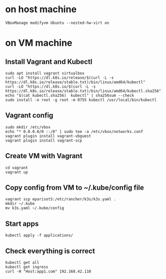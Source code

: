 # on host machine
```
VBoxManage modifyvm Ubuntu --nested-hw-virt on
```

# on VM machine
## Install Vagrant and Kubectl
```
sudo apt install vagrant virtualbox
curl -LO "https://dl.k8s.io/release/$(curl -L -s https://dl.k8s.io/release/stable.txt)/bin/linux/amd64/kubectl"
curl -LO "https://dl.k8s.io/$(curl -L -s https://dl.k8s.io/release/stable.txt)/bin/linux/amd64/kubectl.sha256"
echo "$(cat kubectl.sha256)  kubectl" | sha256sum --check
sudo install -o root -g root -m 0755 kubectl /usr/local/bin/kubectl

```

## Vagrant config
```
sudo mkdir /etc/vbox
echo "* 0.0.0.0/0 ::/0" | sudo tee -a /etc/vbox/networks.conf
vagrant plugin install vagrant-vbguest
vagrant plugin install vagrant-scp
```

## Create VM with Vagrant
```
cd vagrant
vagrant up
```

## Copy config from VM to ~/.kube/config file
```
vagrant scp eparisotS:/etc/rancher/k3s/k3s.yaml .
mkdir ~/.kube
mv k3s.yaml ~/.kube/config
```

## Start apps
```
kubectl apply -f applications/
```

## Check everything is correct
```
kubectl get all
kubectl get ingress
curl -H "Host:app1.com" 192.168.42.110
```